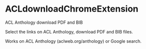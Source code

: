 # ACLdownloadChromeExtension
ACL Anthology download PDF and BIB

Select the links on ACL Anthology, download PDF and BIB files.

Works on ACL Anthology (aclweb.org/anthology) or Google search.
